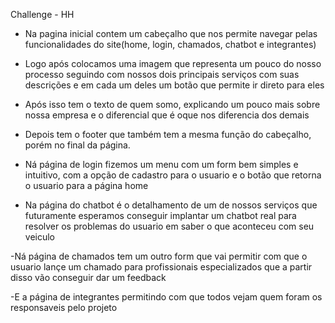 Challenge - HH

- Na pagina inicial contem um cabeçalho que nos permite navegar pelas funcionalidades do site(home, login, chamados, chatbot e integrantes)

- Logo após colocamos uma imagem que representa um pouco do nosso processo seguindo com nossos dois principais serviços com suas descrições e em cada um deles um botão que permite ir direto para eles

- Após isso tem o texto de quem somo, explicando um pouco mais sobre nossa empresa e o diferencial que é oque nos diferencia dos demais

- Depois tem o footer que também tem a mesma função do cabeçalho, porém no final da página.

- Ná página de login fizemos um menu com um form bem simples e intuitivo, com a opção de cadastro para o usuario e o botão que retorna o usuario para a página home

- Na página do chatbot é o detalhamento de um de nossos serviços que futuramente esperamos conseguir implantar um chatbot real para resolver os problemas do usuario em saber o que aconteceu com seu veiculo

-Ná página de chamados tem um outro form que vai permitir com que o usuario lançe um chamado para profissionais especializados que a partir disso vão conseguir dar um feedback

-E a página de integrantes permitindo com que todos vejam quem foram os responsaveis pelo projeto
